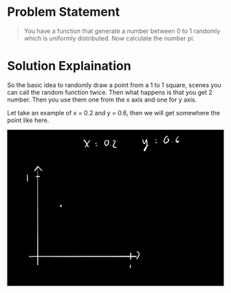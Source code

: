 # Problem Statement
>You have a function that generate a number between 0 to 1 randomly which is uniformly distributed. Now calculate the number pi.

# Solution Explaination

So the basic idea to randomly draw a point from a 1 to 1 square, scenes you can call the random function twice. Then what happens is that you get 2 number. Then you use them one from the x axis and one for y axis. 

Let take an example of x = 0.2 and y = 0.6, then we will get somewhere the point like here.

![imge1](https://github.com/Rajat-Dabade/Best-Coding-Question/blob/master/RepoEssentials/img1.png)

